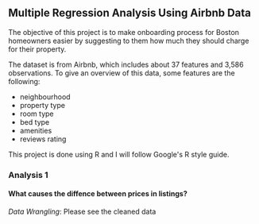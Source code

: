 ## Multiple Regression Analysis Using Airbnb Data

The objective of this project is to make onboarding process for Boston homeowners easier by suggesting to them how much they should charge for their property.

The dataset is from Airbnb, which includes about 37 features and 3,586 observations. To give an overview of this data, some features are the following:
- neighbourhood
- property type
- room type
- bed type
- amenities
- reviews rating

This project is done using R and I will follow Google's R style guide.

### Analysis 1
#### What causes the diffence between prices in listings?
*Data Wrangling*: Please see the cleaned data
